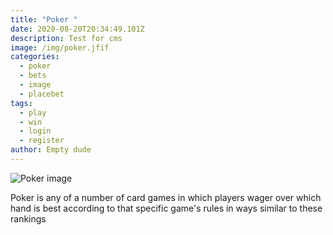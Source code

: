 ```yaml
---
title: "Poker "
date: 2020-08-20T20:34:49.101Z
description: Test for cms
image: /img/poker.jfif
categories:
  - poker
  - bets
  - image
  - placebet
tags:
  - play
  - win
  - login
  - register
author: Empty dude
---
```

![](/img/poker.jfif "Poker image ")

Poker is any of a number of card games in which players wager over which hand is best according to that specific game's rules in ways similar to these rankings